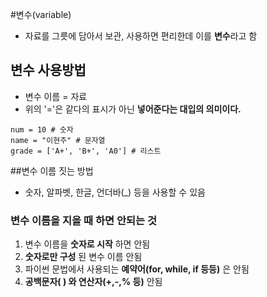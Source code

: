 #변수(variable)
* 자료를 그릇에 담아서 보관, 사용하면 편리한데 이를 **변수**라고 함

## 변수 사용방법
* 변수 이름 = 자료
* 위의 '='은 같다의 표시가 아닌 **넣어준다는 대입의 의미이다.**

```pyhon
num = 10 # 숫자
name = "이현주" # 문자열
grade = ['A+', 'B+', 'A0'] # 리스트
```

##변수 이름 짓는 방법
* 숫자, 알파벳, 한글, 언더바(_) 등을 사용할 수 있음

### 변수 이름을 지을 때 하면 안되는 것
1. 변수 이름을 **숫자로 시작** 하면 안됨
2. **숫자로만 구성** 된 변수 이름 안됨
3. 파이썬 문법에서 사용되는 **예약어(for, while, if 등등)** 은 안됨
4. **공백문자( ) 와 연산자(+,-,% 등)** 안됨
